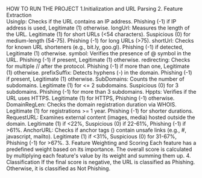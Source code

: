 HOW TO RUN THE PROJECT 
1.Initialization and URL Parsing 
2. Feature Extraction  
UsingIp: 
Checks if the URL contains an IP address. 
Phishing (-1) if IP address is used, Legitimate (1) otherwise. 
longUrl: 
Measures the length of the URL. 
Legitimate (1) for short URLs (<54 characters). 
Suspicious (0) for medium-length (54-75). 
Phishing (-1) for long URLs (>75). 
shortUrl: 
Checks for known URL shorteners (e.g., bit.ly, goo.gl). 
Phishing (-1) if detected, Legitimate (1) otherwise. 
symbol: 
Verifies the presence of @ symbol in the URL. 
Phishing (-1) if present, Legitimate (1) otherwise. 
redirecting: 
Checks for multiple // after the protocol. 
Phishing (-1) if more than one, Legitimate (1) otherwise. 
prefixSuffix: 
Detects hyphens (-) in the domain. 
Phishing (-1) if present, Legitimate (1) otherwise. 
SubDomains: 
Counts the number of subdomains. 
Legitimate (1) for <= 2 subdomains. 
Suspicious (0) for 3 subdomains. 
Phishing (-1) for more than 3 subdomains. 
Hppts: 
Verifies if the URL uses HTTPS. 
Legitimate (1) for HTTPS, Phishing (-1) otherwise. 
DomainRegLen: 
Checks the domain registration duration via WHOIS. 
Legitimate (1) for registrations >= 1 year. 
Phishing (-1) for shorter durations. 
RequestURL: 
Examines external content (images, media) hosted outside the domain. 
Legitimate (1) if <22%, Suspicious (0) if 22-61%, Phishing (-1) if >61%. 
AnchorURL: 
Checks if anchor tags (<a>) contain unsafe links (e.g., #, javascript, mailto). 
Legitimate (1) if <31%, Suspicious (0) for 31-67%, Phishing (-1) for >67%. 
3. Feature Weighting and Scoring 
Each feature has a predefined weight based on its importance. 
The overall score is calculated by multiplying each feature's value by its weight 
and summing them up. 
4. Classification 
If the final score is negative, the URL is classified as Phishing. 
Otherwise, it is classified as Not Phishing. 
